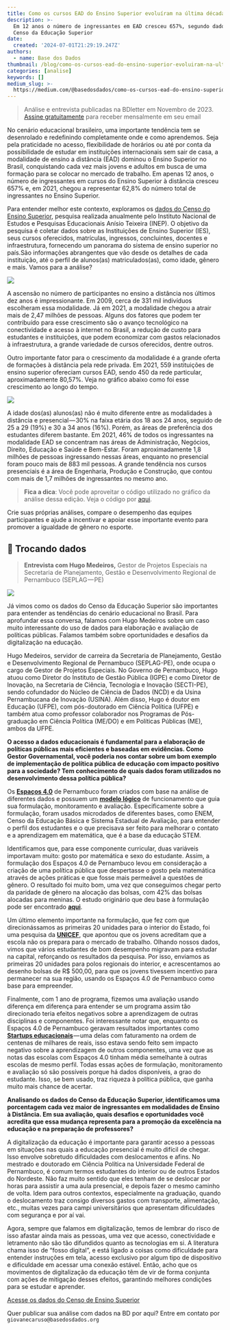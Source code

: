 ```yaml
---
title: Como os cursos EAD do Ensino Superior evoluíram na última década?
description: >-
  Em 12 anos o número de ingressantes em EAD cresceu 657%, segundo dados do
  Censo da Educação Superior
date:
  created: '2024-07-01T21:29:19.247Z'
authors:
  - name: Base dos Dados
thumbnail: /blog/como-os-cursos-ead-do-ensino-superior-evoluiram-na-ultima-decada/image_0.jpg
categories: [analise]
keywords: []
medium_slug: >-
  https://medium.com/@basedosdados/como-os-cursos-ead-do-ensino-superior-evolu%C3%ADram-na-%C3%BAltima-d%C3%A9cada-35469e167f96
---
```


> Análise e entrevista publicadas na BDletter em Novembro de 2023. [Assine gratuitamente](https://info.basedosdados.org/newsletter) para receber mensalmente em seu email

No cenário educacional brasileiro, uma importante tendência tem se desenrolado e redefinindo completamente onde e como aprendemos. Seja pela praticidade no acesso, flexibilidade de horários ou até por conta da possibilidade de estudar em instituições internacionais sem sair de casa, a modalidade de ensino a distância (EAD) dominou o Ensino Superior no Brasil, conquistando cada vez mais jovens e adultos em busca de uma formação para se colocar no mercado de trabalho. Em apenas 12 anos, o número de ingressantes em cursos do Ensino Superior à distância cresceu 657% e, em 2021, chegou a representar 62,8% do número total de ingressantes no Ensino Superior.

Para entender melhor este contexto, exploramos os [dados do Censo do Ensino Superior](https://basedosdados.org/dataset/a3b57cca-ff80-4bf2-8bac-c145109e06a7?table=03f7e043-9ea1-47f9-9e77-f55dfe449381), pesquisa realizada anualmente pelo Instituto Nacional de Estudos e Pesquisas Educacionais Anísio Teixeira (INEP). O objetivo da pesquisa é coletar dados sobre as Instituições de Ensino Superior (IES), seus cursos oferecidos, matrículas, ingressos, concluintes, docentes e infraestrutura, fornecendo um panorama do sistema de ensino superior no país.São informações abrangentes que vão desde os detalhes de cada instituição, até o perfil de alunos(as) matriculados(as), como idade, gênero e mais. Vamos para a análise?

<Image src="/blog/como-os-cursos-ead-do-ensino-superior-evoluiram-na-ultima-decada/image_0.jpg" caption="A ascensão do EAD Subtítulo: Porcentagem de ingressantes nas modalidades presencial e EAD no Brasil no período de 2009 a 2021. Descrição: Este gráfico de barras verticais apresenta a evolução percentual de ingressantes em cursos de Ensino a Distância (EAD) e presencial no Brasil entre 2009 e 2021. o Gráfico mostra como a proporção de ingressantes no EAD foi de pouco menos de 20% para pouco mais de 50%"/>

A ascensão no número de participantes no ensino a distância nos últimos dez anos é impressionante. Em 2009, cerca de 331 mil indivíduos escolheram essa modalidade. Já em 2021, a modalidade chegou a atrair mais de 2,47 milhões de pessoas. Alguns dos fatores que podem ter contribuído para esse crescimento são o avanço tecnológico na conectividade e acesso à internet no Brasil, a redução de custo para estudantes e instituições, que podem economizar com gastos relacionados à infraestrutura, a grande variedade de cursos oferecidos, dentre outros.

Outro importante fator para o crescimento da modalidade é a grande oferta de formações à distância pela rede privada. Em 2021, 559 instituições de ensino superior ofereciam cursos EAD, sendo 450 da rede particular, aproximadamente 80,57%. Veja no gráfico abaixo como foi esse crescimento ao longo do tempo.

<Image src="/blog/como-os-cursos-ead-do-ensino-superior-evoluiram-na-ultima-decada/image_1.jpg" caption="Mercado EAD em Expansão Subtítulo: Quantidade de instituições de ensino públicas e privadas no Brasil que oferecem ensino EAD de 2009 a 2021. Observações principais: Em 2009, a quantidade de instituições que ofereciam EAD era baixa tanto para as públicas quanto para as privadas. A partir de 2014, observa-se um crescimento significativo no número de instituições privadas oferecendo EAD. Em 2018, há um aumento notável de 46,1% nas IES particulares que oferecem EAD."/>

A idade dos(as) alunos(as) não é muito diferente entre as modalidades à distância e presencial — 30% na faixa etária dos 18 aos 24 anos, seguido de 25 a 29 (19%) e 30 a 34 anos (16%). Porém, as áreas de preferência dos estudantes diferem bastante. Em 2021, 46% de todos os ingressantes na modalidade EAD se concentram nas áreas de Administração, Negócios, Direito, Educação e Saúde e Bem-Estar. Foram aproximadamente 1,8 milhões de pessoas ingressando nessas áreas, enquanto no presencial foram pouco mais de 883 mil pessoas. A grande tendência nos cursos presenciais é a área de Engenharia, Produção e Construção, que contou com mais de 1,7 milhões de ingressantes no mesmo ano.

> **Fica a dica**: Você pode aproveitar o código utilizado no gráfico da análise dessa edição. Veja o código por [aqui](https://github.com/basedosdados/analises/blob/main/redes_sociais/world_fifa_world_women_cup_20230801.ipynb).

Crie suas próprias análises, compare o desempenho das equipes participantes e ajude a incentivar e apoiar esse importante evento para promover a igualdade de gênero no esporte.

## 🎲 Trocando dados

> **Entrevista com Hugo Medeiros,** Gestor de Projetos Especiais na Secretaria de Planejamento, Gestão e Desenvolvimento Regional de Pernambuco (SEPLAG — PE)

<Image src="/blog/como-os-cursos-ead-do-ensino-superior-evoluiram-na-ultima-decada/image_2.png"/>

Já vimos como os dados do Censo da Educação Superior são importantes para entender as tendências do cenário educacional no Brasil. Para aprofundar essa conversa, falamos com Hugo Medeiros sobre um caso muito interessante do uso de dados para elaboração e avaliação de políticas públicas. Falamos também sobre oportunidades e desafios da digitalização na educação.

Hugo Medeiros, servidor de carreira da Secretaria de Planejamento, Gestão e Desenvolvimento Regional de Pernambuco (SEPLAG-PE), onde ocupa o cargo de Gestor de Projetos Especiais. No Governo de Pernambuco, Hugo atuou como Diretor do Instituto de Gestão Pública (IGPE) e como Diretor de Inovação, na Secretaria de Ciência, Tecnologia e Inovação (SECTI-PE), sendo cofundador do Núcleo de Ciência de Dados (NCD) e da Usina Pernambucana de Inovação (USINA). Além disso, Hugo é doutor em Educação (UFPE), com pós-doutorado em Ciência Política (UFPE) e também atua como professor colaborador nos Programas de Pós-graduação em Ciência Política (ME/DO) e em Políticas Públicas (ME), ambos da UFPE.

**O acesso a dados educacionais é fundamental para a elaboração de políticas públicas mais eficientes e baseadas em evidências. Como Gestor Governamental, você poderia nos contar sobre um bom exemplo de implementação de política pública de educação com impacto positivo para a sociedade? Tem conhecimento de quais dados foram utilizados no desenvolvimento dessa política pública?**

Os [**Espaços 4.0**](https://www.secti.pe.gov.br/espacos-4-0/?utm_source=hs_email\&utm_medium=email&_hsenc=p2ANqtz-8RvX84WlcYeELzleRoX5PpEZjlkRs2V8DjQUWOornwwYhJ1t6oJRu-6BiBuRKvYElXr_wGmLTZoTNOlCz8_a0u4nGDYuMQZjEnE5fjuKjZc0IdCx4) de Pernambuco foram criados com base na análise de diferentes dados e possuem um [**modelo lógico**](https://www.linkedin.com/pulse/avalia%25C3%25A7%25C3%25A3o-ex-ante-de-pol%25C3%25ADticas-p%25C3%25BAblicas-modelo-l%25C3%25B3gico-hugo-medeiros/?trackingId=7SWg%2Bg9vRBK3OWpsonhjbg%3D%3D\&utm_source=hs_email\&utm_medium=email&_hsenc=p2ANqtz-8RvX84WlcYeELzleRoX5PpEZjlkRs2V8DjQUWOornwwYhJ1t6oJRu-6BiBuRKvYElXr_wGmLTZoTNOlCz8_a0u4nGDYuMQZjEnE5fjuKjZc0IdCx4) de funcionamento que guia sua formulação, monitoramento e avaliação. Especificamente sobre a formulação, foram usados microdados de diferentes bases, como ENEM, Censo da Educação Básica e Sistema Estadual de Avaliação, para entender o perfil dos estudantes e o que precisava ser feito para melhorar o contato e a aprendizagem em matemática, que é a base da educação STEM.

Identificamos que, para esse componente curricular, duas variáveis importavam muito: gosto por matemática e sexo do estudante. Assim, a formulação dos Espaços 4.0 de Pernambuco levou em consideração a criação de uma política pública que despertasse o gosto pela matemática através de ações práticas e que fosse mais permeável a questões de gênero. O resultado foi muito bom, uma vez que conseguimos chegar perto da paridade de gênero na alocação das bolsas, com 42% das bolsas alocadas para meninas. O estudo originário que deu base à formulação pode ser encontrado [**aqui**](https://www.researchgate.net/publication/338019943_Politicas_Publicas_Educacionais_baseadas_em_evidencias_tomada_de_decisao_apoiada_em_algoritmos_de_mineracao_de_dados_a_partir_dos_questionarios_da_Avaliacao_Nacional_da_Educacao_Basica_ANEB.?utm_source=hs_email\&utm_medium=email&_hsenc=p2ANqtz-8RvX84WlcYeELzleRoX5PpEZjlkRs2V8DjQUWOornwwYhJ1t6oJRu-6BiBuRKvYElXr_wGmLTZoTNOlCz8_a0u4nGDYuMQZjEnE5fjuKjZc0IdCx4).

Um último elemento importante na formulação, que fez com que direcionássamos as primeiras 20 unidades para o interior do Estado, foi uma pesquisa da [**UNICEF**](https://www.unicef.org/brazil/comunicados-de-imprensa/um-terco-dos-jovens-ouvidos-pelo-unicef-globalmente-diz-que-sua-educacao-nao-os-prepara-para-conseguir-emprego?utm_source=hs_email\&utm_medium=email&_hsenc=p2ANqtz-8RvX84WlcYeELzleRoX5PpEZjlkRs2V8DjQUWOornwwYhJ1t6oJRu-6BiBuRKvYElXr_wGmLTZoTNOlCz8_a0u4nGDYuMQZjEnE5fjuKjZc0IdCx4), que apontou que os jovens acreditam que a escola não os prepara para o mercado de trabalho. Olhando nossos dados, vimos que vários estudantes de bom desempenho migravam para estudar na capital, reforçando os resultados da pesquisa. Por isso, enviamos as primeiras 20 unidades para polos regionais do interior, e acrescentamos ao desenho bolsas de R$ 500,00, para que os jovens tivessem incentivo para permanecer na sua região, usando os Espaços 4.0 de Pernambuco como base para empreender.

Finalmente, com 1 ano de programa, fizemos uma avaliação usando diferença em diferença para entender se um programa assim tão direcionado teria efeitos negativos sobre a aprendizagem de outras disciplinas e componentes. Foi interessante notar que, enquanto os Espaços 4.0 de Pernambuco geravam resultados importantes como [**Startups educacionais**](https://www.gc.seplag.pe.gov.br/s/ce3jvvcunvgsp64j0le0/usina-pernambucana-de-inovacao/d/cee5m6kunvgsp64j0lr0/mostra-de-inovacao-dos-espacos-4.0?utm_source=hs_email\&utm_medium=email&_hsenc=p2ANqtz-8RvX84WlcYeELzleRoX5PpEZjlkRs2V8DjQUWOornwwYhJ1t6oJRu-6BiBuRKvYElXr_wGmLTZoTNOlCz8_a0u4nGDYuMQZjEnE5fjuKjZc0IdCx4) — uma delas com faturamento na ordem de centenas de milhares de reais, isso estava sendo feito sem impacto negativo sobre a aprendizagem de outros componentes, uma vez que as notas das escolas com Espaços 4.0 tinham média semelhante à outras escolas de mesmo perfil. Todas essas ações de formulação, monitoramento e avaliação só são possíveis porque há dados disponíveis, a grao do estudante. Isso, se bem usado, traz riqueza à política pública, que ganha muito mais chance de acertar.

**Analisando os dados do Censo da Educação Superior, identificamos uma porcentagem cada vez maior de ingressantes em modalidades de Ensino à Distância. Em sua avaliação, quais desafios e oportunidades você acredita que essa mudança representa para a promoção da excelência na educação e na preparação de professores?**

A digitalização da educação é importante para garantir acesso a pessoas em situações nas quais a educação presencial é muito difícil de chegar. Isso envolve sobretudo dificuldades com deslocamentos e afins. No mestrado e doutorado em Ciência Política na Universidade Federal de Pernambuco, é comum termos estudantes do interior ou de outros Estados do Nordeste. Não faz muito sentido que eles tenham de se deslocar por horas para assistir a uma aula presencial, e depois fazer o mesmo caminho de volta. Idem para outros contextos, especialmente na graduação, quando o deslocamento traz consigo diversos gastos com transporte, alimentação, etc., muitas vezes para campi universitários que apresentam dificuldades com segurança e por aí vai.

Agora, sempre que falamos em digitalização, temos de lembrar do risco de isso afastar ainda mais as pessoas, uma vez que acesso, conectividade e letramento não são tão difundidos quanto as tecnologias em si. A literatura chama isso de “fosso digital”, e está ligado a coisas como dificuldade para entender instruções em tela, acesso exclusivo por algum tipo de dispositivo e dificuldade em acessar uma conexão estável. Então, acho que os movimentos de digitalização da educação têm de vir de forma conjunta com ações de mitigação desses efeitos, garantindo melhores condições para se estudar e aprender.

[Acesse os dados do Censo de Ensino Superior](https://basedosdados.org/dataset/a3b57cca-ff80-4bf2-8bac-c145109e06a7?table=03f7e043-9ea1-47f9-9e77-f55dfe449381)

Quer publicar sua análise com dados na BD por aqui? Entre em contato por `giovanecaruso@basedosdados.org`

